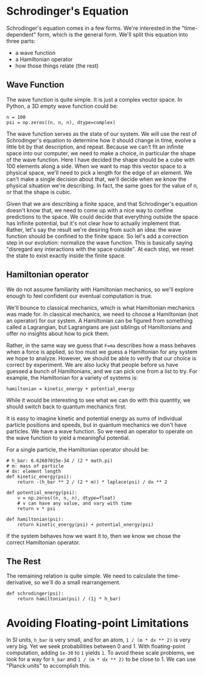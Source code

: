 # Schrodinger's Equation
Schrodinger's equation comes in a few forms. We're interested in the "time-dependent" form, which is the general form. We'll split this equation into three parts:
- a wave function
- a Hamiltonian operator
- how those things relate (the rest)

## Wave Function
The wave function is quite simple. It is just a complex vector space. In Python, a 3D empty wave function could be:
```
n = 100
psi = np.zeros((n, n, n), dtype=complex)
```

The wave function serves as the state of our system. We will use the rest of Schrodinger's equation to determine how it should change in time, evolve a little bit by that description, and repeat. Because we can't fit an infinite space into our computer, we need to make a choice, in particular the shape of the wave function. Here I have decided the shape should be a cube with 100 elements along a side. When we want to map this vector space to a physical space, we'll need to pick a length for the edge of an element. We can't make a single decision about that, we'll decide when we know the physical situation we're describing. In fact, the same goes for the value of n, or that the shape is cubic.

Given that we are describing a finite space, and that Schrodinger's equation doesn't know that, we need to come up with a nice way to confine predictions to the space. We could decide that everything outside the space has infinite potential, but it's not clear how to actually implement that. Rather, let's say the result we're desiring from such an idea: the wave function should be confined to the finite space. So let's add a correction step in our evolution: normalize the wave function. This is basically saying "disregard any interactions with the space outside". At each step, we reset the state to exist exactly inside the finite space.

## Hamiltonian operator
We do not assume familiarity with Hamiltonian mechanics, so we'll explore enough to feel confident our eventual computation is true.

We'll bounce to classical mechanics, which is what Hamiltonian mechanics was made for. In classical mechanics, we need to choose a Hamiltonian (not an operator) for our system. A Hamiltonian can be figured from something called a Lagrangian, but Lagrangians are just siblings of Hamiltonians and offer no insights about how to pick them.

Rather, in the same way we guess that `F=ma` describes how a mass behaves when a force is applied, so too must we guess a Hamiltonian for any system we hope to analyze. However, we should be able to verify that our choice is correct by experiment. We are also lucky that people before us have guessed a bunch of Hamiltonians, and we can pick one from a list to try. For example, the Hamiltonian for a variety of systems is:
```
hamiltonian = kinetic_energy + potential_energy
```

While it would be interesting to see what we can do with this quantity, we should switch back to quantum mechanics first.

It is easy to imagine kinetic and potential energy as sums of individual particle positions and speeds, but in quantum mechanics we don't have particles. We have a wave function. So we need an operator to operate on the wave function to yield a meaningful potential.

For a single particle, the Hamiltonian operator should be:
```
# h_bar: 6.62607015e-34 / (2 * math.pi)
# m: mass of particle
# dx: element length
def kinetic_energy(psi):
    return -(h_bar ** 2 / (2 * m)) * laplace(psi) / dx ** 2

def potential_energy(psi):
    v = np.zeros((n, n, n), dtype=float)
    # v can have any value, and vary with time
    return v * psi

def hamiltonian(psi):
    return kinetic_energy(psi) + potential_energy(psi)
```

If the system behaves how we want it to, then we know we chose the correct Hamiltonian operator.

## The Rest
The remaining relation is quite simple. We need to calculate the time-derivative, so we'll do a small rearrangement.

```
def schrodinger(psi):
    return hamiltonian(psi) / (1j * h_bar)
```

# Avoiding Floating-point Limitations
In SI units, `h_bar` is very small, and for an atom, `1 / (m * dx ** 2)` is very very big. Yet we seek probabilities between 0 and 1. With floating-point computation, adding `1e-30` to `1` yields `1`. To avoid these scale problems, we look for a way for `h_bar` and `1 / (m * dx ** 2)` to be close to 1. We can use "Planck units" to accomplish this.
